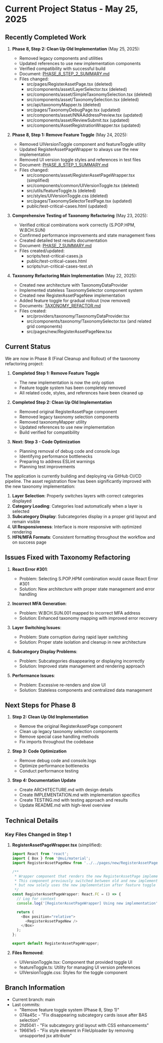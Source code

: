 # Current Project Status - May 25, 2025

## Recently Completed Work

1. **Phase 8, Step 2: Clean Up Old Implementation** (May 25, 2025):
   - Removed legacy components and utilities
   - Updated references to use new implementation components
   - Verified compatibility with successful build
   - Document: [PHASE_8_STEP_2_SUMMARY.md](./PHASE_8_STEP_2_SUMMARY.md)
   - Files changed:
     - src/pages/RegisterAssetPage.tsx (deleted)
     - src/components/asset/LayerSelector.tsx (deleted)
     - src/components/asset/SimpleTaxonomySelection.tsx (deleted)
     - src/components/asset/TaxonomySelection.tsx (deleted)
     - src/api/taxonomyMapper.ts (deleted)
     - src/pages/TaxonomyDebugPage.tsx (updated)
     - src/components/asset/NNAAddressPreview.tsx (updated)
     - src/components/asset/ReviewSubmit.tsx (updated)
     - src/components/AssetRegistrationWrapper.tsx (updated)

2. **Phase 8, Step 1: Remove Feature Toggle** (May 24, 2025):
   - Removed UIVersionToggle component and featureToggle utility
   - Updated RegisterAssetPageWrapper to always use the new implementation
   - Removed UI version toggle styles and references in test files
   - Document: [PHASE_8_STEP_1_SUMMARY.md](./PHASE_8_STEP_1_SUMMARY.md)
   - Files changed:
     - src/components/asset/RegisterAssetPageWrapper.tsx (simplified)
     - src/components/common/UIVersionToggle.tsx (deleted)
     - src/utils/featureToggle.ts (deleted)
     - src/styles/UIVersionToggle.css (deleted)
     - src/pages/TaxonomySelectorTestPage.tsx (updated)
     - public/test-critical-cases.html (updated)

3. **Comprehensive Testing of Taxonomy Refactoring** (May 23, 2025):
   - Verified critical combinations work correctly (S.POP.HPM, W.BCH.SUN)
   - Confirmed performance improvements and state management fixes
   - Created detailed test results documentation
   - Document: [PHASE_7_SUMMARY.md](./PHASE_7_SUMMARY.md)
   - Files created/updated:
     - scripts/test-critical-cases.js
     - public/test-critical-cases.html
     - scripts/run-critical-cases-test.sh

3. **Taxonomy Refactoring Main Implementation** (May 22, 2025):
   - Created new architecture with TaxonomyDataProvider
   - Implemented stateless TaxonomySelector component system
   - Created new RegisterAssetPageNew implementation
   - Added feature toggle for gradual rollout (now removed)
   - Documents: [TAXONOMY_REFACTOR.md](./TAXONOMY_REFACTOR.md)
   - Files created:
     - src/providers/taxonomy/TaxonomyDataProvider.tsx
     - src/components/taxonomy/TaxonomySelector.tsx (and related grid components)
     - src/pages/new/RegisterAssetPageNew.tsx

## Current Status

We are now in Phase 8 (Final Cleanup and Rollout) of the taxonomy refactoring project:

1. **Completed Step 1: Remove Feature Toggle**
   - The new implementation is now the only option
   - Feature toggle system has been completely removed
   - All related code, styles, and references have been cleaned up
   
2. **Completed Step 2: Clean Up Old Implementation**
   - Removed original RegisterAssetPage component
   - Removed legacy taxonomy selection components
   - Removed taxonomyMapper utility
   - Updated references to use new implementation
   - Build verified for compatibility
   
3. **Next: Step 3 - Code Optimization**
   - Planning removal of debug code and console.logs
   - Identifying performance bottlenecks
   - Preparing to address ESLint warnings
   - Planning test improvements

The application is currently building and deploying via GitHub CI/CD pipeline. The asset registration flow has been significantly improved with the new taxonomy implementation:

1. **Layer Selection**: Properly switches layers with correct categories displayed
2. **Category Loading**: Categories load automatically when a layer is selected
3. **Subcategory Display**: Subcategories display in a proper grid layout and remain visible
4. **UI Responsiveness**: Interface is more responsive with optimized rendering
5. **HFN/MFA Formats**: Consistent formatting throughout the workflow and on success page

## Issues Fixed with Taxonomy Refactoring

1. **React Error #301**:
   - Problem: Selecting S.POP.HPM combination would cause React Error #301
   - Solution: New architecture with proper state management and error handling
   
2. **Incorrect MFA Generation**:
   - Problem: W.BCH.SUN.001 mapped to incorrect MFA address
   - Solution: Enhanced taxonomy mapping with improved error recovery
   
3. **Layer Switching Issues**:
   - Problem: State corruption during rapid layer switching
   - Solution: Proper state isolation and cleanup in new architecture

4. **Subcategory Display Problems**:
   - Problem: Subcategories disappearing or displaying incorrectly
   - Solution: Improved state management and rendering approach

5. **Performance Issues**:
   - Problem: Excessive re-renders and slow UI
   - Solution: Stateless components and centralized data management

## Next Steps for Phase 8

1. **Step 2: Clean Up Old Implementation**
   - Remove the original RegisterAssetPage component
   - Clean up legacy taxonomy selection components
   - Remove special case handling methods
   - Fix imports throughout the codebase
   
2. **Step 3: Code Optimization**
   - Remove debug code and console.logs
   - Optimize performance bottlenecks
   - Conduct performance testing
   
3. **Step 4: Documentation Update**
   - Create ARCHITECTURE.md with design details
   - Create IMPLEMENTATION.md with implementation specifics
   - Create TESTING.md with testing approach and results
   - Update README.md with high-level overview

## Technical Details

### Key Files Changed in Step 1

1. **RegisterAssetPageWrapper.tsx** (simplified):
   ```typescript
   import React from 'react';
   import { Box } from '@mui/material';
   import RegisterAssetPageNew from '../../pages/new/RegisterAssetPageNew';
   
   /**
    * Wrapper component that renders the new RegisterAssetPage implementation
    * This component previously switched between old and new implementations,
    * but now solely uses the new implementation after feature toggle removal.
    */
   const RegisterAssetPageWrapper: React.FC = () => {
     // Log for context
     console.log('[RegisterAssetPageWrapper] Using new implementation');
   
     return (
       <Box position="relative">
         <RegisterAssetPageNew />
       </Box>
     );
   };
   
   export default RegisterAssetPageWrapper;
   ```

2. **Files Removed**:
   - UIVersionToggle.tsx: Component that provided toggle UI
   - featureToggle.ts: Utility for managing UI version preferences
   - UIVersionToggle.css: Styles for the toggle component

## Branch Information

- Current branch: main
- Last commits: 
  - "Remove feature toggle system (Phase 8, Step 1)"
  - 074a45c - "Fix disappearing subcategory cards issue after BAS selection"
  - 2fd5041 - "Fix subcategory grid layout with CSS enhancements"
  - 19661e5 - "Fix style element in FileUploader by removing unsupported jsx attribute"